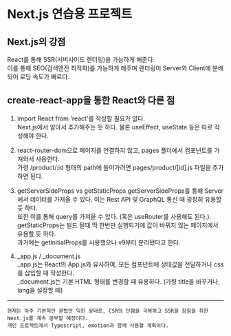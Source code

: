 # Next.js 연습용 프로젝트

## Next.js의 강점
React를 통해 SSR(서버사이드 렌더링)을 가능하게 해준다.  
이를 통해 SEO(검색엔진 최적화)를 가능하게 해주며 렌더링이 Server와 Client에 분배되어 로딩 속도가 빠르다.  

## create-react-app을 통한 React와 다른 점
1. import React from 'react'를 작성할 필요가 없다.  
  Next.js에서 알아서 추가해주는 듯 하다. 물론 useEffect, useState 등은 따로 작성해야 한다.  
  
2. react-router-dom으로 페이지를 연결하지 않고, pages 폴더에서 컴포넌트를 가져와서 사용한다.  
  가령 /product/:id 형태의 path에 들어가려면 pages/product/[id].js 파일을 추가하면 된다.  
  
3. getServerSideProps vs getStaticProps
  getServerSideProps를 통해 Server에서 데이터를 가져올 수 있다. 이는 Rest API 및 GraphQL 통신 때 굉장히 유용할 듯 하다.  
  또한 이를 통해 query를 가져올 수 있다. (혹은 useRouter를 사용해도 된다.). 
  getStaticProps는 빌드 될때 딱 한번만 실행되기에 값이 바뀌지 않는 페이지에서 유용할 듯 하다.  
  과거에는 getInitialProps를 사용했으나 v9부터 분리됐다고 한다. 
  
  4. _app.js / _document.js  
    _app.js는 React의 App.js와 유사하여, 모든 컴포넌트에 상태값을 전달하거나 css를 삽입할 때 작성한다.    
    _document.js는 기본 HTML 형태를 변경할 때 유용하다. (가령 title을 바꾸거나, lang을 설정할 때)  
    
<hr/>

```
현재는 아주 기본적인 문법만 익힌 상태로, CSR의 단점을 극복하고 SSR을 장점을 취한 Next.js를 계속 공부할 예정이다.  
개인 프로젝트에서 Typescript, emotion과 함께 사용할 계획이다.  
```
